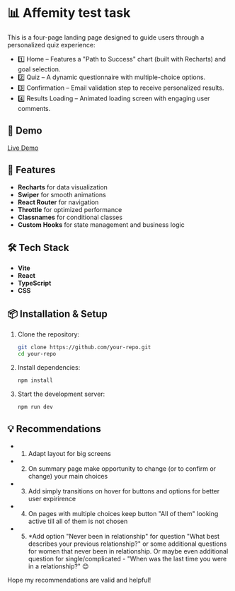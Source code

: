 # 📊 Affemity test task

This is a four-page landing page designed to guide users through a personalized quiz experience:

- 1️⃣ Home – Features a "Path to Success" chart (built with Recharts) and goal selection.
- 2️⃣ Quiz – A dynamic questionnaire with multiple-choice options.
- 3️⃣ Confirmation – Email validation step to receive personalized results.
- 4️⃣ Results Loading – Animated loading screen with engaging user comments.

## 🚀 Demo
[Live Demo](https://taniabarkovskya.github.io/affemity-test-task/)

## 📂 Features
- **Recharts** for data visualization
- **Swiper** for smooth animations
- **React Router** for navigation
- **Throttle** for optimized performance
- **Classnames** for conditional classes
- **Custom Hooks** for state management and business logic

## 🛠️ Tech Stack
- **Vite**
- **React**
- **TypeScript**
- **CSS**

## 📦 Installation & Setup

1. Clone the repository:
   ```bash
   git clone https://github.com/your-repo.git
   cd your-repo
   ```

2. Install dependencies:
   ```bash
   npm install
   ```

3. Start the development server:
   ```bash
   npm run dev
   ```

## 💡 Recommendations

- 1. Adapt layout for big screens
- 2. On summary page make opportunity to change (or to confirm or change) your main choices
- 3. Add simply transitions on hover for buttons and options for better user expirirence
- 4. On pages with multiple choices keep button "All of them" looking active till all of them is not chosen
- 5. *Add option "Never been in relationship" for question "What best describes your previous relationship?" or some additional questions for women that never been in relationship. Or maybe even additional question for single/complicated - "When was the last time you were in a relationship?" 😊

Hope my recommendations are valid and helpful!
